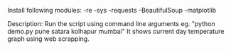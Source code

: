 Install following modules:
  -re
  -sys
  -requests
  -BeautifulSoup
  -matplotlib
 

Description:
	Run the script using command line arguments eg. "python demo.py pune satara kolhapur mumbai"
	It shows current day temperature graph using web scrapping. 

